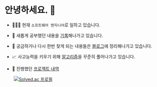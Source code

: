 # 안녕하세요. 👋

- 🧑🏻‍💻 현재 `소프트웨어 엔지니어`로 일하고 있습니다.

- 🌱 새롭게 공부했던 내용을 [기록](https://github.com/mangchhe/TIL)해나가고 있습니다.

- 📝 궁금하거나 다시 한번 찾게 되는 내용들은 [블로그](https://mangchhe.github.io/)에 정리해나가고 있습니다.

- 📈 사고능력을 키우기 위해 [알고리즘](https://docs.google.com/spreadsheets/d/1exa3AIr0AOPMyZqBVM5YGqF2V2rqO2abFTgVl-sq_nA/edit?usp=sharing)을 꾸준히 풀어나가고 있습니다.

- 📆 진행했던 [프로젝트 내역](https://github.com/mangchhe/mangchhe/tree/main/project)

<img width="5%"> [![Solved.ac 프로필](http://mazassumnida.wtf/api/v2/generate_badge?boj=mangchhe)](https://solved.ac/mangchhe)
